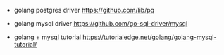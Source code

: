 - golang postgres driver
  https://github.com/lib/pq

- golang mysql driver
  https://github.com/go-sql-driver/mysql

- golang + mysql tutorial
  https://tutorialedge.net/golang/golang-mysql-tutorial/
